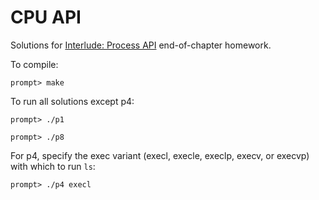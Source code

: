 # CPU API

Solutions for [Interlude: Process API](http://pages.cs.wisc.edu/~remzi/OSTEP/cpu-api.pdf) end-of-chapter homework.

To compile:

```prompt> make```

To run all solutions except p4:

```prompt> ./p1```

```prompt> ./p8```

For p4, specify the exec variant (execl, execle, execlp, execv, or execvp) with which to run `ls`:

```prompt> ./p4 execl```